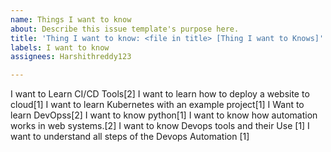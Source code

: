 ```yaml
---
name: Things I want to know
about: Describe this issue template's purpose here.
title: 'Thing I want to know: <file in title> [Thing I want to Knows]'
labels: I want to know
assignees: Harshithreddy123

---
```


I want to Learn CI/CD Tools[2]
I want to learn how to deploy a website to cloud[1]
I want to learn Kubernetes with an example project[1]
I Want to learn DevOpss[2]
I want to know python[1]
I want to know how automation works in web systems.[2]
I want to know Devops tools and their Use [1]
I want to understand all steps of the Devops Automation [1]
